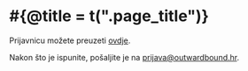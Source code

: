 # #{@title = t(".page_title")}

Prijavnicu možete preuzeti [ovdje](#{application_courses_path}).

Nakon što je ispunite, pošaljite je na <prijava@outwardbound.hr>.
